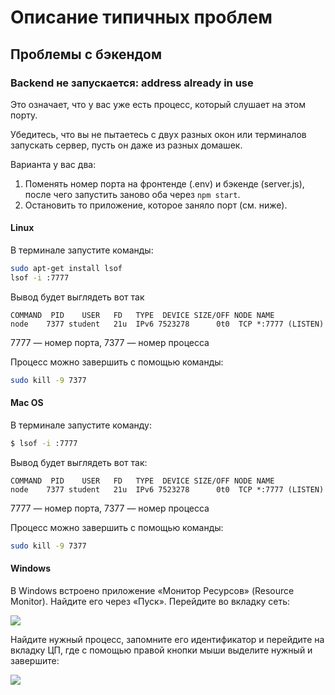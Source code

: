# Описание типичных проблем

## Проблемы с бэкендом

### Backend не запускается: address already in use

Это означает, что у вас уже есть процесс, который слушает на этом порту.

Убедитесь, что вы не пытаетесь с двух разных окон или терминалов запускать сервер, пусть он даже из разных домашек.

Варианта у вас два:
1. Поменять номер порта на фронтенде (.env) и бэкенде (server.js), после чего запустить заново оба через `npm start`.
1. Остановить то приложение, которое заняло порт (см. ниже).

#### Linux

В терминале запустите команды:
```sh
sudo apt-get install lsof
lsof -i :7777
```

Вывод будет выглядеть вот так
```
COMMAND  PID    USER   FD   TYPE  DEVICE SIZE/OFF NODE NAME
node    7377 student   21u  IPv6 7523278      0t0  TCP *:7777 (LISTEN)
```

7777 — номер порта, 7377 — номер процесса

Процесс можно завершить с помощью команды:
```sh
sudo kill -9 7377
```

#### Mac OS

В терминале запустите команду:
```sh
$ lsof -i :7777
```

Вывод будет выглядеть вот так:
```
COMMAND  PID    USER   FD   TYPE  DEVICE SIZE/OFF NODE NAME
node    7377 student   21u  IPv6 7523278      0t0  TCP *:7777 (LISTEN)
```

7777 — номер порта, 7377 — номер процесса

Процесс можно завершить с помощью команды:
```sh
sudo kill -9 7377
```

#### Windows

В Windows встроено приложение «Монитор Ресурсов» (Resource Monitor). Найдите его через «Пуск». Перейдите во вкладку сеть:

![](./pic/EADDRINUSE1.png)

Найдите нужный процесс, запомните его идентификатор и перейдите на вкладку ЦП, где с помощью правой кнопки мыши выделите нужный и завершите:

![](./pic/EADDRINUSE2.png)
